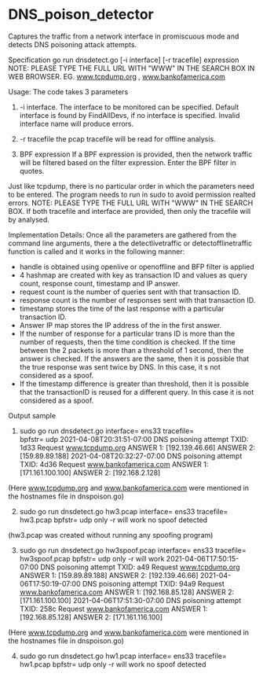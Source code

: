 # DNS_poison_detector
Captures the traffic from a network interface in promiscuous mode and detects DNS poisoning attack attempts.

Specification
go run dnsdetect.go [-i interface] [-r tracefile] expression
NOTE: PLEASE TYPE THE FULL URL WITH "WWW" IN THE SEARCH BOX IN WEB BROWSER. EG. www.tcpdump.org , www.bankofamerica.com

Usage:
The code takes 3 parameters

1) -i interface.
The interface to be monitored can be specified. Default interface is found by FindAllDevs, if no interface is specified. Invalid interface 
name will produce errors.

2) -r tracefile
the pcap tracefile will be read for offline analysis.

3) BPF expression
If a BPF expression is provided, then the network traffic will be filtered based on the filter expression. Enter the BPF filter in quotes.

Just like tcpdump, there is no particular order in which the parameters need to be entered.
The program needs to run in sudo to avoid permission realted errors.
NOTE: PLEASE TYPE THE FULL URL WITH "WWW" IN THE SEARCH BOX.
If both tracefile and interface are provided, then only the tracefile will by analysed.

Implementation Details:
Once all the parameters are gathered from the command line arguments, there a the detectlivetraffic or detectofflinetraffic function 
is called and it works in the following manner:
- handle is obtained using openlive or openoffline and BFP filter is applied
- 4 hashmap are created with key as transaction ID and values as query count, response count, timestamp and IP answer.
- request count is the number of queries sent with that transaction ID.
- response count is the number of responses sent with that transaction ID.
- timestamp stores the time of the last response with a particular transaction ID.
- Answer IP map stores the IP address of the in the first answer.
- If the number of response for a particular trans ID is more than the number of requests, then the time condition is checked. If the time
between the 2 packets is more than a threshold of 1 second, then the answer is checked. If the answers are the same, then it is possible that
the true response was sent twice by DNS. In this case, it s not considered as a spoof.
- If the timestamp difference is greater than threshold, then it is possible that the transactionID is reused for a different query. In this
 case it is not considered as a spoof.

Output sample
1) sudo go run dnsdetect.go
interface=  ens33
tracefile=  
bpfstr=  udp
2021-04-08T20:31:51-07:00 DNS poisoning attempt
TXID: 1d33 Request www.tcpdump.org
ANSWER 1: [192.139.46.66]
ANSWER 2: [159.89.89.188]
2021-04-08T20:32:27-07:00 DNS poisoning attempt
TXID: 4d36 Request www.bankofamerica.com
ANSWER 1: [171.161.100.100]
ANSWER 2: [192.168.2.128]

(Here www.tcpdump.org and www.bankofamerica.com were mentioned in the hostnames file in dnspoison.go)

2) sudo go run dnsdetect.go hw3.pcap
interface=  ens33
tracefile=  hw3.pcap
bpfstr=  udp
only -r will work
no spoof detected

(hw3.pcap was created without running any spoofing program)

3) sudo go run dnsdetect.go hw3spoof.pcap
interface=  ens33
tracefile=  hw3spoof.pcap
bpfstr=  udp
only -r will work
2021-04-06T17:50:15-07:00 DNS poisoning attempt
TXID: a49 Request www.tcpdump.org
ANSWER 1: [159.89.89.188]
ANSWER 2: [192.139.46.66]
2021-04-06T17:50:19-07:00 DNS poisoning attempt
TXID: 94a9 Request www.bankofamerica.com
ANSWER 1: [192.168.85.128]
ANSWER 2: [171.161.100.100]
2021-04-06T17:51:30-07:00 DNS poisoning attempt
TXID: 258c Request www.bankofamerica.com
ANSWER 1: [192.168.85.128]
ANSWER 2: [171.161.116.100]

(Here www.tcpdump.org and www.bankofamerica.com were mentioned in the hostnames file in dnspoison.go)

4) sudo go run dnsdetect.go hw1.pcap
interface=  ens33
tracefile=  hw1.pcap
bpfstr=  udp
only -r will work
no spoof detected
